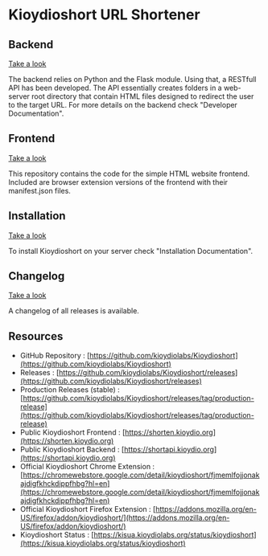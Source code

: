 # Kioydioshort URL Shortener

## Backend

[Take a look](Backend.md)

The backend relies on Python and the Flask module. Using that, a RESTfull API has been developed.
The API essentially creates folders in a web-server root directory that contain HTML files designed to redirect the user to the target URL.
For more details on the backend check "Developer Documentation".

## Frontend

[Take a look](Frontend.md)

This repository contains the code for the simple HTML website frontend.
Included are browser extension versions of the frontend with their manifest.json files.

## Installation

[Take a look](Installation.md)

To install Kioydioshort on your server check "Installation Documentation".

## Changelog

[Take a look](Changelog.md)

A changelog of all releases is available.

## Resources
- GitHub Repository : [https://github.com/kioydiolabs/Kioydioshort](https://github.com/kioydiolabs/Kioydioshort)
- Releases : [https://github.com/kioydiolabs/Kioydioshort/releases](https://github.com/kioydiolabs/Kioydioshort/releases)
- Production Releases (stable) : [https://github.com/kioydiolabs/Kioydioshort/releases/tag/production-release](https://github.com/kioydiolabs/Kioydioshort/releases/tag/production-release)
- Public Kioydioshort Frontend : [https://shorten.kioydio.org](https://shorten.kioydio.org)
- Public Kioydioshort Backend : [https://shortapi.kioydio.org](https://shortapi.kioydio.org)
- Official Kioydioshort Chrome Extension : [https://chromewebstore.google.com/detail/kioydioshort/fjmemlfojjonakajdigfkhckdippfhbg?hl=en](https://chromewebstore.google.com/detail/kioydioshort/fjmemlfojjonakajdigfkhckdippfhbg?hl=en)
- Official Kioydioshort Firefox Extension : [https://addons.mozilla.org/en-US/firefox/addon/kioydioshort/](https://addons.mozilla.org/en-US/firefox/addon/kioydioshort/)
- Kioydioshort Status : [https://kisua.kioydiolabs.org/status/kioydioshort](https://kisua.kioydiolabs.org/status/kioydioshort)